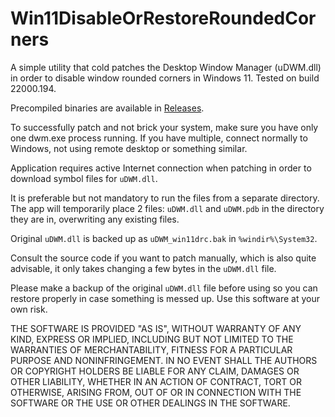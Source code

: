 # Win11DisableOrRestoreRoundedCorners
A simple utility that cold patches the Desktop Window Manager (uDWM.dll) in order to disable window rounded corners in Windows 11. Tested on build 22000.194.

Precompiled binaries are available in [Releases](https://github.com/valinet/Win11DisableRoundedCorners/releases).

To successfully patch and not brick your system, make sure you have only one dwm.exe process running. If you have multiple, connect normally to Windows, not using remote desktop or something similar.

Application requires active Internet connection when patching in order to download symbol files for `uDWM.dll`.

It is preferable but not mandatory to run the files from a separate directory. The app will temporarily place 2 files: `uDWM.dll` and `uDWM.pdb` in the directory they are in, overwriting any existing files.

Original `uDWM.dll` is backed up as `uDWM_win11drc.bak` in `%windir%\System32`.

Consult the source code if you want to patch manually, which is also quite advisable, it only takes changing a few bytes in the `uDWM.dll` file.

Please make a backup of the original `uDWM.dll` file before using so you can restore properly in case something is messed up. Use this software at your own risk.

THE SOFTWARE IS PROVIDED "AS IS", WITHOUT WARRANTY OF ANY KIND, EXPRESS OR IMPLIED, INCLUDING BUT NOT LIMITED TO THE WARRANTIES OF MERCHANTABILITY, FITNESS FOR A PARTICULAR PURPOSE AND NONINFRINGEMENT. IN NO EVENT SHALL THE AUTHORS OR COPYRIGHT HOLDERS BE LIABLE FOR ANY CLAIM, DAMAGES OR OTHER LIABILITY, WHETHER IN AN ACTION OF CONTRACT, TORT OR OTHERWISE, ARISING FROM, OUT OF OR IN CONNECTION WITH THE SOFTWARE OR THE USE OR OTHER DEALINGS IN THE SOFTWARE.
